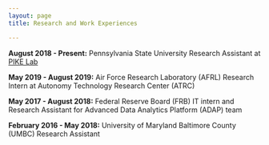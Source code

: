 ```yaml
---
layout: page
title: Research and Work Experiences  

---
```


**August 2018 - Present:** Pennsylvania State University 
Research Assistant at [PIKE Lab](http://pike.psu.edu/)

**May 2019 - August 2019:** Air Force Research Laboratory (AFRL)
Research Intern at Autonomy Technology Research Center (ATRC)

**May 2017 - August 2018:** Federal Reserve Board (FRB)
IT intern and Research Assistant for Advanced Data Analytics Platform (ADAP) team

**February 2016 - May 2018:** University of Maryland Baltimore County (UMBC)
Research Assistant 

